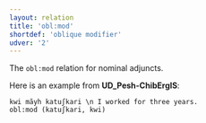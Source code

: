 ```yaml
---
layout: relation
title: 'obl:mod'
shortdef: 'oblique modifier'
udver: '2'
---
```


The `obl:mod` relation for nominal adjuncts.

Here is an example from **UD_Pesh-ChibErgIS**:

~~~ sdparse
kwi mãyh katuʃkari \n I worked for three years.
obl:mod (katuʃkari, kwi)
~~~

<!-- Interlanguage links updated Po 11. listopadu 2024, 20:11:20 CET -->
